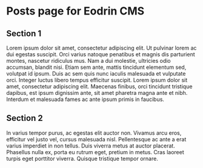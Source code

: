 # Posts page for Eodrin CMS

## Section 1
Lorem ipsum dolor sit amet, consectetur adipiscing elit. Ut pulvinar lorem ac dui egestas suscipit. Orci varius natoque penatibus et magnis dis parturient montes, nascetur ridiculus mus. Nam a dui molestie, ultricies odio accumsan, blandit nisi. Etiam sem ante, mattis tincidunt elementum sed, volutpat id ipsum. Duis ac sem quis nunc iaculis malesuada et vulputate orci. Integer luctus libero tempus efficitur suscipit. Lorem ipsum dolor sit amet, consectetur adipiscing elit. Maecenas finibus, orci tincidunt tristique dapibus, est ipsum dignissim ante, sit amet pharetra magna ante et nibh. Interdum et malesuada fames ac ante ipsum primis in faucibus.

## Section 2
In varius tempor purus, ac egestas elit auctor non. Vivamus arcu eros, efficitur vel justo vel, cursus malesuada nisl. Pellentesque ac ante a erat varius imperdiet in non tellus. Duis viverra metus at auctor placerat. Phasellus nulla ex, porta eu rutrum eget, pretium in metus. Cras laoreet turpis eget porttitor viverra. Quisque tristique tempor ornare.
